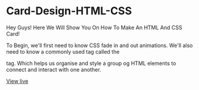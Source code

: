 # Card-Design-HTML-CSS
Hey Guys! Here We Will Show You On How To Make An HTML And CSS Card!

To Begin, we'll first need to know CSS fade in and out animations. We'll also need to know a commonly used tag called the <div> tag. Which helps us organise and style a group og HTML elements to connect and interact with one another.

[View live](https://shushan-arora.github.io/Card-Design-HTML-CSS/)
